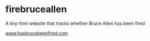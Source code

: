 # firebruceallen
A tiny html website that tracks whether Bruce Allen has been fired

www.hasbrucebeenfired.com
